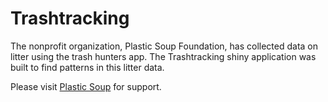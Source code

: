 # Trashtracking

The nonprofit organization, Plastic Soup Foundation, has collected data on litter using the trash hunters app. The Trashtracking shiny application was built to find patterns in this litter data.

Please visit [Plastic Soup](http://www.plasticsoupfoundation.org/) for support.
